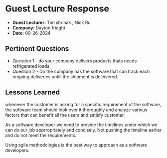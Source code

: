 # Guest Lecture Response
* **Guest Lecturer:** Tim shrinak , Nick Ru  
* **Company:** Dayton frieght 
* **Date:** 09-26-2024

## Pertinent Questions
* Question 1 - do your company delivers products thats needs refrigerated 
loads.
* Question 2 - Do the company has the software that can track each ongoing 
deliveries untill the shipment is deleivered.

## Lessons Learned

whenever the customer is asking for a specific requirement 
of the software, the software team should look over it thoroughly and 
analyze various factors that can benefit all the users and satisfy 
customer.

As a software developer we need to provide the timelines under which we 
can do our job apprropriately and concisely. Not pushing the timeline 
earlier and do not meet the requirements.

Using agile methodologies is the best way to approach as a software 
developers.
